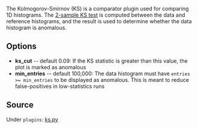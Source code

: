 The Kolmogorov-Smirnov (KS) is a comparator plugin used for comparing 1D histograms. The [2-sample KS test](https://en.wikipedia.org/wiki/Kolmogorov%E2%80%93Smirnov_test#Two-sample_Kolmogorov%E2%80%93Smirnov_test) is computed between the data and reference histograms, and the result is used to determine whether the data histogram is anomalous.

## Options
* **ks_cut** -- default 0.09: If the KS statistic is greater than this value, the plot is marked as anomalous
* **min_entries** -- default 100,000: The data histogram must have `entries >= min_entries` to be displayed as anomalous. This is meant to reduce false-positives in low-statistics runs

## Source
Under `plugins`: [ks.py](https://github.com/jkguiang/AutoDQM/blob/release-v2.1.0/plugins/ks.py)